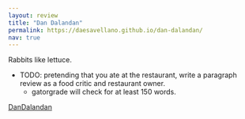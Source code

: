 ```yaml
---
layout: review
title: "Dan Dalandan"
permalink: https://daesavellano.github.io/dan-dalandan/
nav: true
---
```


Rabbits like lettuce.

- TODO: pretending that you ate at the restaurant, write a
  paragraph review as a food critic and restaurant owner.
  - gatorgrade will check for at least 150 words.

[DanDalandan](https://daesavellano.github.io/dan-dalandan/)

